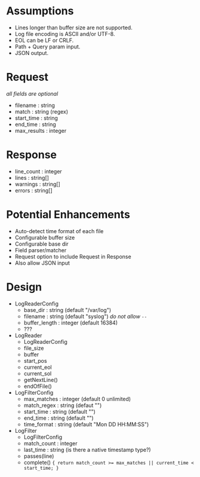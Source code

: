 # Assumptions
- Lines longer than buffer size are not supported.
- Log file encoding is ASCII and/or UTF-8.
- EOL can be LF or CRLF.
- Path + Query param input.
- JSON output.

# Request
_all fields are optional_
- filename : string
- match : string (regex)
- start\_time : string
- end\_time : string
- max\_results : integer

# Response
- line\_count : integer
- lines : string[]
- warnings : string[]
- errors : string[]

# Potential Enhancements
- Auto-detect time format of each file
- Configurable buffer size
- Configurable base dir
- Field parser/matcher
- Request option to include Request in Response
- Also allow JSON input

# Design
- LogReaderConfig
  - base\_dir : string (default "/var/log")
  - filename : string (default "syslog") _do not allow `--`_
  - buffer\_length : integer (default 16384)
  - ???
- LogReader
  - LogReaderConfig
  - file\_size
  - buffer
  - start\_pos
  - current\_eol
  - current\_sol
  - getNextLine()
  - endOfFile()
- LogFilterConfig
  - max\_matches : integer (default 0 unlimited)
  - match\_regex : string (defaut "")
  - start\_time : string (default "")
  - end\_time : string (default "")
  - time\_format : string (default "Mon DD HH:MM:SS")
- LogFilter
  - LogFilterConfig
  - match\_count : integer
  - last\_time : string (is there a native timestamp type?)
  - passes(line)
  - complete() `{ return match_count >= max_matches || current_time < start_time; }`
